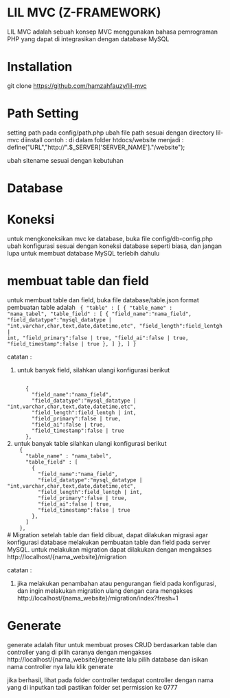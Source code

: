 # LIL MVC (Z-FRAMEWORK)

LIL MVC adalah sebuah konsep MVC menggunakan bahasa pemrograman PHP yang dapat di integrasikan dengan database MySQL


# Installation

git clone https://github.com/hamzahfauzy/lil-mvc

# Path Setting
setting path pada config/path.php
ubah file path sesuai dengan directory lil-mvc diinstall
contoh : di dalam folder htdocs/website
menjadi : define("URL","http://".$_SERVER['SERVER_NAME']."/website");

ubah sitename sesuai dengan kebutuhan


# Database
# Koneksi
untuk mengkoneksikan mvc ke database, buka file config/db-config.php
ubah konfigurasi sesuai dengan koneksi database seperti biasa, dan jangan lupa untuk membuat database MySQL terlebih dahulu

# membuat table dan field
untuk membuat table dan field, buka file database/table.json
format pembuatan table adalah
<code>
{
  "table" : [
    {
      "table_name" : "nama_tabel",
      "table_field" : [
        {
          "field_name":"nama_field",
          "field_datatype":"mysql_datatype | "int,varchar,char,text,date,datetime,etc",
          "field_length":field_lentgh | int,
          "field_primary":false | true,
          "field_ai":false | true,
          "field_timestamp":false | true
        },
      ]
    },
  ]
}
</code>

catatan : 
1. untuk banyak field, silahkan ulangi konfigurasi berikut
<code>
      {
        "field_name":"nama_field",
        "field_datatype":"mysql_datatype | "int,varchar,char,text,date,datetime,etc",
        "field_length":field_lentgh | int,
        "field_primary":false | true,
        "field_ai":false | true,
        "field_timestamp":false | true
      },
</code>
2. untuk banyak table silahkan ulangi konfigurasi berikut
<code>
    {
      "table_name" : "nama_tabel",
      "table_field" : [
        {
          "field_name":"nama_field",
          "field_datatype":"mysql_datatype | "int,varchar,char,text,date,datetime,etc",
          "field_length":field_lentgh | int,
          "field_primary":false | true,
          "field_ai":false | true,
          "field_timestamp":false | true
        },
      ]
    },
</code>
# Migration
setelah table dan field dibuat, dapat dilakukan migrasi agar konfigurasi database melakukan pembuatan table dan field pada server MySQL.
untuk melakukan migration dapat dilakukan dengan mengakses http://localhost/{nama_website}/migration

catatan :
1. jika melakukan penambahan atau pengurangan field pada konfigurasi, dan ingin melakukan migration ulang dengan cara mengakses http://localhost/{nama_website}/migration/index?fresh=1


# Generate
generate adalah fitur untuk membuat proses CRUD berdasarkan table dan controller yang di pilih
caranya dengan mengakses http://localhost/{nama_website}/generate
lalu pilih database dan isikan nama controller nya
lalu klik generate

jika berhasil, lihat pada folder controller terdapat controller dengan nama yang di inputkan tadi
pastikan folder set permission ke 0777

